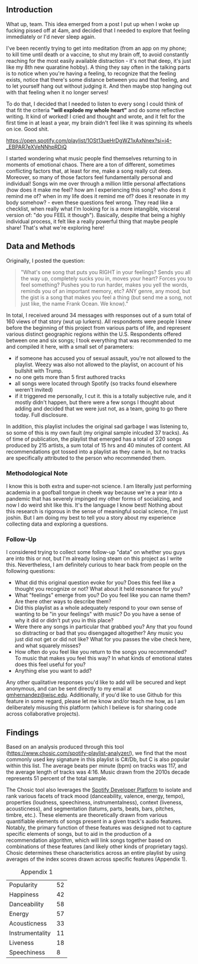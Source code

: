 

## Introduction 

What up, team. This idea emerged from a post I put up when I woke up fucking pissed off at 4am, and decided that I needed to explore that feeling immediately or I'd never sleep again. 

I've been recently trying to get into meditation (from an app on my phone; to kill time until death or a vaccine, to shut my brain off, to avoid constantly reaching for the most easily available distraction - it's not that deep, it's just like my 8th new quaratine hobby). A thing they say often in the talking parts is to notice when you're having a feeling, to recognize that the feeling exists, notice that there's some distance between you and that feeling, and to let yourself hang out without judging it. And then maybe stop hanging out with that feeling when it no longer serves!

To do that, I decided that I needed to listen to every song I could think of that fit the criteria <b>"will explode my whole heart"</b> and do some reflective writing. It kind of worked! I cried and thought and wrote, and it felt for the first time in at least a year, my brain didn't feel like it was spinning its wheels on ice. Good shit. 

<a href="https://open.spotify.com/playlist/1OSt13ueHrDgWZ1xAxNnex?si=i4-_EBPAR7eXVeNNhpRDiQ">https://open.spotify.com/playlist/1OSt13ueHrDgWZ1xAxNnex?si=i4-_EBPAR7eXVeNNhpRDiQ</a> 

I started wondering what music people find themselves returning to in moments of emotional chaos. There are a ton of different, sometimes conflicting factors that, at least for me, make a song really cut deep. Moreover, so many of those factors feel fundamentally personal and individual! Songs win me over through a million little personal affectations (how does it make me feel? how am I experiencing this song? who does it remind me of? when in my life does it remind me of? does it resonate in my body somehow? - even these questions feel wrong. They read like a checklist, when really what I'm looking for is a more intangible, visceral version of: "do you FEEL it though"). Basically, despite that being a highly individual process, it felt like a really powerful thing that maybe people share! That's what we're exploring here! 

## Data and Methods 

Originally, I posted the question:
>"What's one song that puts you RIGHT in your feelings? Sends you all the way up, completely sucks you in, moves your heart? Forces you to feel something? Pushes you to run harder, makes you yell the words, reminds you of an important memory, etc? ANY genre, any mood, but the gist is a song that makes you feel a thing (but send me a song, not just like, the name Frank Ocean. We know)." 

In total, I received around 34 messages with responses out of a sum total of 160 views of that story (wut up lurkers). All respondents were people I knew before the beginning of this project from various parts of life, and represent various distinct geographic regions within the U.S. Respondents offered between one and six songs; I took everything that was recommended to me and compiled it here, with a small set of parameters:

* if someone has accused you of sexual assault, you're not allowed to the playlist. Weezy was also not allowed to the playlist, on account of his bullshit with Trump. 
* no one gets more than 5 first authored tracks
* all songs were located through Spotify (so tracks found elsewhere weren't invited) 
* if it triggered me personally, I cut it. this is a totally subjective rule, and it mostly didn't happen, but there were a few songs I thought about adding and decided that we were just not, as a team, going to go there today. Full disclosure. 

In addition, this playlist includes the original sad garbage I was listening to, so some of this is my own fault (my original sample inlcuded 37 tracks). As of time of publication, the playlist that emerged has a total of 220 songs produced by 215 artists, a sum total of 15 hrs and 40 minutes of content. All recommendations got tossed into a playlist as they came in, but no tracks are specifically attributed to the person who recommended them. 

### Methodological Note
I know this is both extra and super-not science. I am literally just performing academia in a goofball tongue in cheek way because we're a year into a pandemic that has severely impinged my other forms of socializing, and now I do weird shit like this. It's the language I know best! Nothing about this research is rigorous in the sense of meaningful social science, I'm just joshin. But I am doing my best to tell you a story about my experience collecting data and exploring a questions. 

### Follow-Up
I considered trying to collect some follow-up "data" on whether you guys are into this or not, but I'm already losing steam on this project as I write this. Nevertheless, I am definitely curious to hear back from people on the following questions:

* What did this original question evoke for you? Does this feel like a thought you recognize or not? What about it held resonance for you?
* What "feelings" emerge from you? Do you feel like you can name them? Are there other ways to describe them? 
* Did this playlist as a whole adequately respond to your own sense of wanting to be "in your feelings" with music? Do you have a sense of why it did or didn't put you in this place? 
* Were there any songs in particular that grabbed you? Any that you found so distracting or bad that you disengaged altogether? Any music you just did not get or did not like? What for you passes the vibe check here, and what squarely misses? 
* How often do you feel like you return to the songs you recommended? To music that makes you feel this way? In what kinds of emotional states does this feel useful for you?
* Anything else you want to add?

Any other qualitative responses you'd like to add will be secured and kept anonymous, and can be sent directly to my email at gmhernandez@wisc.edu. Additionally, if you'd like to use Github for this feature in some regard, please let me know and/or teach me how, as I am deliberately misusing this platform (which I believe is for sharing code across collaborative projects). 

## Findings
Based on an analysis produced through this tool (<a href="https://www.chosic.com/spotify-playlist-analyzer/">https://www.chosic.com/spotify-playlist-analyzer/</a>), we find that the most commonly used key signature in this playlist is C#/Db, but C is also popular within this list. The average beats per minute (bpm) on tracks was 117, and the average length of tracks was 4:16. Music drawn from the 2010s decade represents 51 percent of the total sample. 

The Chosic tool also leverages the <a href="https://developer.spotify.com/discover/">Spotify Developer Platform</a> to isolate and rank various facets of track mood (danceability, valence, energy, tempo), properties (loudness, speechiness, instrumentalness), context (liveness, acousticness), and segmentation (tatums, parts, beats, bars, pitches, timbre, etc.). These elements are theoretically drawn from various quantifiable elements of songs present in a given track's audio features. Notably, the primary function of these features was designed not to capture specific elements of songs, but to aid in the production of a recommendation algorithm, which will link songs together based on combinations of these features (and likely other kinds of proprietary tags). Chosic determines these characteristics across an entire playlist by using averages of the index scores drawn across specific features (Appendix 1). 

<table>
    <caption>Appendix 1</caption>
    <tr>
        <td>Popularity</td>
        <td>52</td>
    </tr>
    <tr>
        <td>Happiness</td>
        <td>42</td>
    </tr>
    <tr>
        <td>Danceability</td>
        <td>58</td>
    </tr>
    <tr>
        <td>Energy</td>
        <td>57</td>
    </tr>
    <tr>
        <td>Acousticness</td>
        <td>33</td>
    </tr>
    <tr>
        <td>Instrumentality</td>
        <td>11</td>
    </tr>
     <tr>
        <td>Liveness</td>
        <td>18</td>
    </tr>
    <tr>
        <td>Speechiness</td>
        <td>8</td>
    </tr> 
 

